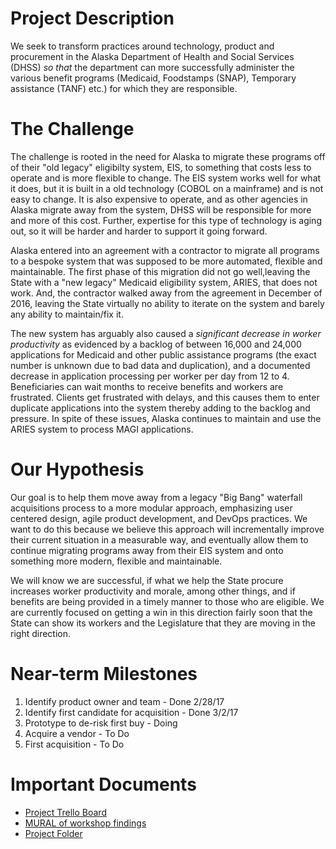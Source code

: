 # Project Description
We seek to transform practices around technology, product and procurement in the Alaska Department of Health and Social Services (DHSS) _so that_ the department can more successfully administer the various benefit programs (Medicaid, Foodstamps (SNAP), Temporary assistance (TANF) etc.) for which they are responsible.


# The Challenge
The challenge is rooted in the need for Alaska to migrate these programs off of their "old legacy" eligibilty system, EIS, to something that costs less to operate and is more flexible to change. The EIS system works well for what it does, but it is built in a old technology (COBOL on a mainframe) and is not easy to change. It is also expensive to operate, and as other agencies in Alaska migrate away from the system, DHSS will be responsible for more and more of this cost. Further, expertise for this type of technology is aging out, so it will be harder and harder to support it going forward.

Alaska entered into an agreement with a contractor to migrate all programs to a bespoke system that was supposed to be more automated, flexible and maintainable. The first phase of this migration did not go well,leaving the State with a "new legacy" Medicaid eligibility system, ARIES, that does not work. And, the contractor walked away from the agreement in December of 2016, leaving the State virtually no ability to iterate on the system and barely any ability to maintain/fix it.

The new system has arguably also caused a _significant decrease in worker productivity_ as evidenced by a backlog of between 16,000 and 24,000 applications for Medicaid and other public assistance programs (the exact number is unknown due to bad data and duplication), and a documented decrease in application processing per worker per day from 12 to 4. Beneficiaries can wait months to receive benefits and workers are frustrated. Clients get frustrated with delays, and this causes them to enter duplicate applications into the system thereby adding to the backlog and pressure. In spite of these issues, Alaska continues to maintain and use the ARIES system to process MAGI applications. 


# Our Hypothesis
Our goal is to help them move away from a legacy "Big Bang" waterfall acquisitions process to a more modular approach, emphasizing user centered design, agile product development, and DevOps practices. We want to do this because we believe this approach will incrementally improve their current situation in a measurable way, and eventually allow them to continue migrating programs away from their EIS system and onto something more modern, flexible and maintainable.

We will know we are successful, if what we help the State procure increases worker productivity and morale, among other things, and if benefits are being provided in a timely manner to those who are eligible. We are currently focused on getting a win in this direction fairly soon that the State can show its workers and the Legislature that they are moving in the right direction.

# Near-term Milestones
1. Identify product owner and team - Done 2/28/17
2. Identify first candidate for acquisition - Done 3/2/17
3. Prototype to de-risk first buy - Doing
4. Acquire a vendor - To Do
5. First acquisition - To Do

# Important Documents
* [Project Trello Board](https://trello.com/b/siAFtoWJ/alaska-medicaid-eligibility-information-system-replacement-eis-r-project)
* [MURAL of workshop findings](https://docs.google.com/document/d/19PW2JzmObV8_yUES8CwDpBE7-fVJVf0R-HN7JQff310/edit)
* [Project Folder](https://drive.google.com/drive/u/0/folders/0B4B0xeCMEaFyYmE0VFhTR3lTSms)
